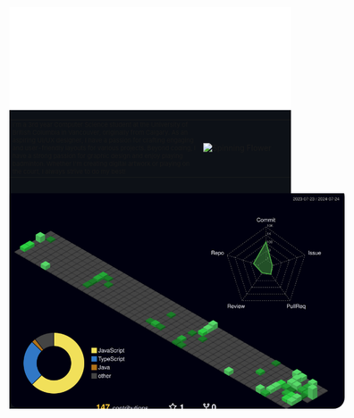 

<!--
**LeoShangTang/LeoShangTang** is a ✨ _special_ ✨ repository because its `README.md` (this file) appears on your GitHub profile.

Here are some ideas to get you started:

- 🔭 I’m currently working on ...
- 🌱 I’m currently learning ...
- 👯 I’m looking to collaborate on ...
- 🤔 I’m looking for help with ...
- 💬 Ask me about ...
- 📫 How to reach me: ...
- 😄 Pronouns: ...
- ⚡ Fun fact: ...
-->
<!-- <div style="text-align: center; margin-bottom: 10px">
    <img src="./Leo%20Gif%20Text.gif" alt="Leo Name">
</div> -->

<!-- <div style="width: 100%; position: absolute">
    <img src="./Rain%20banner.gif" style="text-align: center; width: 100%" alt="Rain banner">
</div>

<div style="text-align: center; width: 100%; margin:">
  Leo
</div> -->


<div style="background-color:#0D1117;">

<div>
    <img src="./Leo%20Text.gif" alt="Leo Text">
</div>

<table>
<tr>
<td style="font-size:11px">
    I'm a 3rd year Computer Science student at the University of British Columbia in Vancouver, originally from Calgary. As an aspiring UI/UX designer, I have a passion for crafting engaging and user-friendly layouts for various projects. Beyond coding, I have a strong passion for graphic design and enjoy playing badminton. Whether I'm creating digital artwork or playing on the court, I always strive to do my best!
</td>

<td style="width:150px">
<img src="./Spinning%20Flower%20Pixel.gif" alt="Spinning Flower">
</td>
</tr>
</table>

<div style="width:600px; height: 400px; overflow:hidden; border-radius:20px">

![](./profile-3d-contrib/profile-night-green.svg)

</div>

</div>